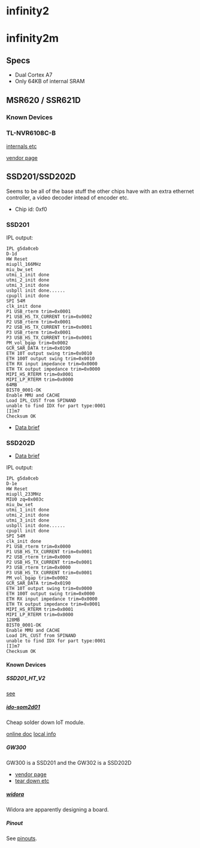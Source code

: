 # infinity2

# infinity2m

## Specs

- Dual Cortex A7
- Only 64KB of internal SRAM

## MSR620 / SSR621D

### Known Devices

### TL-NVR6108C-B

[internals etc](tlnvr6108cb/)

[vendor page](https://www.tp-link.com.cn/product_1497.html#tag)

## SSD201/SSD202D

Seems to be all of the base stuff the other chips have with an extra ethernet
controller, a video decoder intead of encoder etc.

- Chip id: 0xf0

### SSD201

IPL output:

```
IPL g5da0ceb
D-1d
HW Reset
miupll_166MHz
miu_bw_set
utmi_1_init done
utmi_2_init done
utmi_3_init done
usbpll init done......
cpupll init done
SPI 54M
clk_init done 
P1 USB_rterm trim=0x0001
P1 USB_HS_TX_CURRENT trim=0x0002
P2 USB_rterm trim=0x0001
P2 USB_HS_TX_CURRENT trim=0x0001
P3 USB_rterm trim=0x0001
P3 USB_HS_TX_CURRENT trim=0x0001
PM_vol_bgap trim=0x0002
GCR_SAR_DATA trim=0x0190
ETH 10T output swing trim=0x0010
ETH 100T output swing trim=0x0010
ETH RX input impedance trim=0x0000
ETH TX output impedance trim=0x0000
MIPI_HS_RTERM trim=0x0001
MIPI_LP_RTERM trim=0x0000
64MB
BIST0_0001-OK
Enable MMU and CACHE
Load IPL_CUST from SPINAND
unable to find IDX for part type:0001
[I]m7
Checksum OK
```

- [Data brief](SSD201_pb_S_v01.pdf)

### SSD202D

- [Data brief](SSD202D_pb_S_v01.pdf)

IPL output:

```
IPL g5da0ceb
D-1e
HW Reset
miupll_233MHz
MIU0 zq=0x003c
miu_bw_set
utmi_1_init done
utmi_2_init done
utmi_3_init done
usbpll init done......
cpupll init done
SPI 54M
clk_init done 
P1 USB_rterm trim=0x0000
P1 USB_HS_TX_CURRENT trim=0x0001
P2 USB_rterm trim=0x0000
P2 USB_HS_TX_CURRENT trim=0x0001
P3 USB_rterm trim=0x0000
P3 USB_HS_TX_CURRENT trim=0x0001
PM_vol_bgap trim=0x0002
GCR_SAR_DATA trim=0x0190
ETH 10T output swing trim=0x0000
ETH 100T output swing trim=0x0000
ETH RX input impedance trim=0x0000
ETH TX output impedance trim=0x0001
MIPI_HS_RTERM trim=0x0001
MIPI_LP_RTERM trim=0x0000
128MB
BIST0_0001-OK
Enable MMU and CACHE
Load IPL_CUST from SPINAND
unable to find IDX for part type:0001
[I]m7
Checksum OK
```

#### Known Devices

##### SSD201_HT_V2

[see](ssd201_ht_v2/)

##### [ido-som2d01](http://www.wireless-tag.cn/portfolio/ido-som2d01-2/)

Cheap solder down IoT module.

[online doc](http://doc.industio.com/docs/ssd20x-system/page_0)
[local info](ido-som2d01/)

##### GW300

GW300 is a SSD201 and the GW302 is a SSD202D

- [vendor page](http://myzr.com.cn/public/index/index/product/id/115.html)
- [tear down etc](gw300)

##### [widora](https://github.com/widora/SSD202)

Widora are apparently designing a board.

##### Pinout

See [pinouts](pinouts.md).
